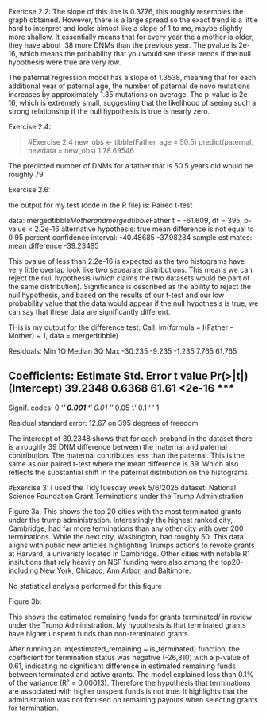 Exericse 2.2: The slope of this line is 0.3776, this roughly resembles the graph obtained. However, there is a large spread so the exact trend is a little hard to interpret and looks almost like a slope of 1 to me, maybe slightly more shallow. It essentially means that for every year the a mother is older, they have about .38 more DNMs than the previous year. The pvalue is 2e-16, which means the probability that you would see these trends if the null hypothesis were true are very low.


The paternal regression model has a slope of 1.3538, meaning that for each additional year of paternal age, the number of paternal de novo mutations increases by approximately 1.35 mutations on average. The p-value is 2e-16, which is extremely small, suggesting that the likelihood of seeing such a strong relationship if the null hypothesis is true is nearly zero.



Exercise 2.4:

> #Exercise 2.4
> new_obs <- tibble(Father_age = 50.5)
> predict(paternal, newdata = new_obs)
       1 
78.69546 

The predicted number of DNMs for a father that is 50.5 years old would be roughly 79.


Exercise 2.6:

the output for my test (code in the R file) is:
	Paired t-test

data:  mergedtibble$Mother and mergedtibble$Father
t = -61.609, df = 395, p-value < 2.2e-16
alternative hypothesis: true mean difference is not equal to 0
95 percent confidence interval:
 -40.48685 -37.98284
sample estimates:
mean difference 
      -39.23485 

This pvalue of less than 2.2e-16 is expected as the two histograms have very little overlap look like two sepearate distributions. This means we can reject the null hypothesis (which claims the two datasets would be part of the same distribution). Significance is described as the ability to reject the null hypothesis, and based on the results of our t-test and our low probability value that the data would appear if the null hypothesis is true, we can say that these data are significantly different.




THis is my output for the difference test:
Call:
lm(formula = I(Father - Mother) ~ 1, data = mergedtibble)

Residuals:
    Min      1Q  Median      3Q     Max 
-30.235  -9.235  -1.235   7.765  61.765 

Coefficients:
            Estimate Std. Error t value Pr(>|t|)    
(Intercept)  39.2348     0.6368   61.61   <2e-16 ***
---
Signif. codes:  0 ‘***’ 0.001 ‘**’ 0.01 ‘*’ 0.05 ‘.’ 0.1 ‘ ’ 1

Residual standard error: 12.67 on 395 degrees of freedom

The intercept of 39.2348 shows that for each proband in the dataset there is a roughly 39 DNM difference between the maternal and paternal contribution. The maternal contributes less than the paternal. This is the same as our paired t-test where the mean difference is 39. Which also reflects the substantial shift in the paternal distribution on the histograms.




#Exercise 3:
I used the TidyTuesday week 5/6/2025 dataset: National Science Foundation Grant Terminations under the Trump Administration

Figure 3a:
This shows the top 20 cities with the most terminated grants under the trump administration. Interestingly the highest ranked city, Cambridge, had far more terminations than any other city with over 200 terminations. While the next city, Washington, had roughly 50. This data aligns with public new articles highlighting Trumps actions to revoke grants at Harvard, a univeristy located in Cambridge. Other cities with notable R1 insitutions that rely heavily on NSF funding were also among the top20- including New York, Chicaco, Ann Arbor, and Baltimore. 

No statistical analysis performed for this figure

Figure 3b:

This shows the estimated remaining funds for grants terminated/ in review under the Trump Administration. My hypothesis is that terminated grants have higher unspent funds than non-terminated grants.

After running an lm(estimated_remaining ~ is_terminated) function, the coefficient for termination status was negative (-26,810) with a p-value of 0.61, indicating no significant difference in estimated remaining funds between terminated and active grants. The model explained less than 0.1% of the variance (R² = 0.00013). Therefore the hypothesis that terminations are associated with higher unspent funds is not true. It highlights that the administration was not focused on remaining payouts when selecting grants for termination.

